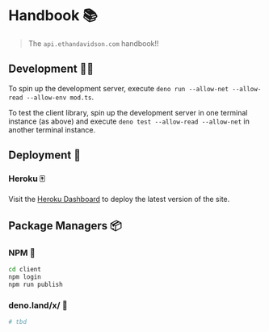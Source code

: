 # Handbook 📚

> The `api.ethandavidson.com` handbook!!

## Development 👨‍💻

To spin up the development server, execute `deno run --allow-net --allow-read --allow-env mod.ts`.

To test the client library, spin up the development server in one terminal instance (as above) and execute `deno test --allow-read --allow-net` in another terminal instance.

## Deployment 🚀

### Heroku 🀄

Visit the [Heroku Dashboard][heroku_dash] to deploy the latest version of the site.

## Package Managers 📦

### NPM 💚

```sh
cd client
npm login
npm run publish
```

### deno.land/x/ 🦕

```sh
# tbd
```

[heroku_dash]: https://dashboard.heroku.com/apps/api-ethandavidson-com